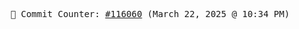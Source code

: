 <p align="center">
    <samp>
        📮 Commit Counter: <a href="https://github.com/Javascript-void0/Javascript-void0/commits/main">#116060</a> (March 22, 2025 @ 10:34 PM)
    </samp>
</p>